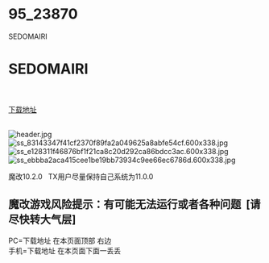 # 95_23870
SEDOMAIRI
# SEDOMAIRI
 <br/></br>
[下载地址](https://www.switch520.cc/article/23870 "下载地址")
<br/></br>

<p><img title="header.jpg" src="https://www.switch520.cc/muke_img/2021_10_29_9be9f0f914444.jpg" alt="header.jpg"><br>
<img title="ss_83143347f41cf2370f89fa2a049625a8abfe54cf.600x338.jpg" src="https://www.switch520.cc/muke_img/2021_10_29_dee1400ba3b29.jpg" alt="ss_83143347f41cf2370f89fa2a049625a8abfe54cf.600x338.jpg"><br>
<img title="ss_e128311f46876bf1f21ca8c20d292ca86bdcc3ac.600x338.jpg" src="https://www.switch520.cc/muke_img/2021_10_29_0220a0f8d69fd.jpg" alt="ss_e128311f46876bf1f21ca8c20d292ca86bdcc3ac.600x338.jpg"><br>
<img title="ss_ebbba2aca415cee1be19bb73934c9ee66ec6786d.600x338.jpg" src="https://www.switch520.cc/muke_img/2021_10_29_280f374c04354.jpg" alt="ss_ebbba2aca415cee1be19bb73934c9ee66ec6786d.600x338.jpg"></p>
<p>魔改10.2.0 &nbsp;&nbsp;TX用户尽量保持自己系统为11.0.0</p>
<h2>魔改游戏风险提示：有可能无法运行或者各种问题 &nbsp;[请尽快转大气层]</h2>

<p>PC=下载地址 在本页面顶部 右边<br>
手机=下载地址 在本页面下面一丢丢</p>
